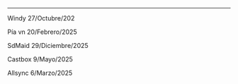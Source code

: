 ---
Windy 27/Octubre/202

Pía vn 20/Febrero/2025

SdMaid 29/Diciembre/2025

Castbox 9/Mayo/2025

Allsync 6/Marzo/2025















